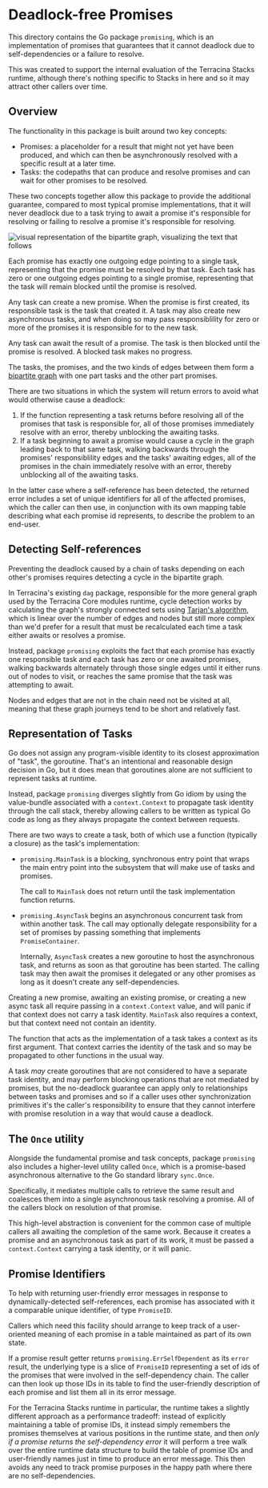 # Deadlock-free Promises

This directory contains the Go package `promising`, which is an implementation
of promises that guarantees that it cannot deadlock due to self-dependencies
or a failure to resolve.

This was created to support the internal evaluation of the Terracina Stacks
runtime, although there's nothing specific to Stacks in here and so it may
attract other callers over time.

## Overview

The functionality in this package is built around two key concepts:

- Promises: a placeholder for a result that might not yet have been produced,
  and which can then be asynchronously resolved with a specific result at a
  later time.
- Tasks: the codepaths that can produce and resolve promises and can wait for
  other promises to be resolved.

These two concepts together allow this package to provide the additional
guarantee, compared to most typical promise implementations, that it will
never deadlock due to a task trying to await a promise it's responsible
for resolving or failing to resolve a promise it's responsible for resolving.

![visual representation of the bipartite graph, visualizing the text that follows](deadlock-free-promises.png)

Each promise has exactly one outgoing edge pointing to a single task,
representing that the promise must be resolved by that task. Each task has
zero or one outgoing edges pointing to a single promise, representing that
the task will remain blocked until the promise is resolved.

Any task can create a new promise. When the promise is first created, its
responsible task is the task that created it. A task may also create new
asynchronous tasks, and when doing so may pass responsiblility for zero or
more of the promises it is responsible for to the new task.

Any task can await the result of a promise. The task is then blocked until
the promise is resolved. A blocked task makes no progress.

The tasks, the promises, and the two kinds of edges between them form a
[bipartite graph](https://en.wikipedia.org/wiki/Bipartite_graph) with one part
tasks and the other part promises.

There are two situations in which the system will return errors to avoid
what would otherwise cause a deadlock:

1. If the function representing a task returns before resolving all of the
   promises that task is responsible for, all of those promises immediately
   resolve with an error, thereby unblocking the awaiting tasks.
2. If a task beginning to await a promise would cause a cycle in the graph
   leading back to that same task, walking backwards through the promises'
   responsiblility edges and the tasks' awaiting edges, all of the promises
   in the chain immediately resolve with an error, thereby unblocking all
   of the awaiting tasks.

In the latter case where a self-reference has been detected, the returned error
includes a set of unique identifiers for all of the affected promises, which
the caller can then use, in conjunction with its own mapping table describing
what each promise id represents, to describe the problem to an end-user.

## Detecting Self-references

Preventing the deadlock caused by a chain of tasks depending on each other's
promises requires detecting a cycle in the bipartite graph.

In Terracina's existing `dag` package, responsible for the more general graph
used by the Terracina Core modules runtime, cycle detection works by calculating
the graph's strongly connected sets using
[Tarjan's algorithm](https://en.wikipedia.org/wiki/Tarjan%27s_strongly_connected_components_algorithm),
which is linear over the number of edges and nodes but still more complex than
we'd prefer for a result that must be recalculated each time a task either
awaits or resolves a promise.

Instead, package `promising` exploits the fact that each promise has exactly
one responsible task and each task has zero or one awaited promises, walking
backwards alternately through those single edges until it either runs out of
nodes to visit, or reaches the same promise that the task was attempting to
await.

Nodes and edges that are not in the chain need not be visited at all, meaning
that these graph journeys tend to be short and relatively fast.

## Representation of Tasks

Go does not assign any program-visible identity to its closest approximation
of "task", the goroutine. That's an intentional and reasonable design decision
in Go, but it does mean that goroutines alone are not sufficient to represent
tasks at runtime.

Instead, package `promising` diverges slightly from Go idiom by using the
value-bundle associated with a `context.Context` to propagate task identity
through the call stack, thereby allowing callers to be written as typical
Go code as long as they always propagate the context between requests.

There are two ways to create a task, both of which use a function (typically a
closure) as the task's implementation:

* `promising.MainTask` is a blocking, synchronous entry point that wraps the
  main entry point into the subsystem that will make use of tasks and promises.

    The call to `MainTask` does not return until the task implementation
    function returns.

* `promising.AsyncTask` begins an asynchronous concurrent task from within
  another task. The call may optionally delegate responsibility for a set
  of promises by passing something that implements `PromiseContainer`.

    Internally, `AsyncTask` creates a new goroutine to host the asynchronous
    task, and returns as soon as that goroutine has been started. The calling
    task may then await the promises it delegated or any other promises as
    long as it doesn't create any self-dependencies.

Creating a new promise, awaiting an existing promise, or creating a new async
task all require passing in a `context.Context` value, and will panic if that
context does not carry a task identity. `MainTask` also requires a context,
but that context need not contain an identity.

The function that acts as the implementation of a task takes a context
as its first argument. That context carries the identity of the task and so
may be propagated to other functions in the usual way.

A task _may_ create goroutines that are not considered to have a separate
task identity, and may perform blocking operations that are not mediated by
promises, but the no-deadlock guarantee can apply only to relationships between
tasks and promises and so if a caller uses other synchronization primitives
it's the caller's responsibility to ensure that they cannot interfere with
promise resolution in a way that would cause a deadlock.

## The `Once` utility

Alongside the fundamental promise and task concepts, package `promising`
also includes a higher-level utility called `Once`, which is a promise-based
asynchronous alternative to the Go standard library `sync.Once`.

Specifically, it mediates multiple calls to retrieve the same result and
coalesces them into a single asynchronous task resolving a promise. All of
the callers block on resolution of that promise.

This high-level abstraction is convenient for the common case of multiple
callers all awaiting the completion of the same work. Because it creates
a promise and an asynchronous task as part of its work, it must be passed
a `context.Context` carrying a task identity, or it will panic.

## Promise Identifiers

To help with returning user-friendly error messages in response to
dynamically-detected self-references, each promise has associated with it
a comparable unique identifier, of type `PromiseID`.

Callers which need this facility should arrange to keep track of a user-oriented
meaning of each promise in a table maintained as part of its own state.

If a promise result getter returns `promising.ErrSelfDependent` as its `error`
result, the underlying type is a slice of `PromiseID` representing a set of
ids of the promises that were involved in the self-dependency chain. The
caller can then look up those IDs in its table to find the user-friendly
description of each promise and list them all in its error message.

For the Terracina Stacks runtime in particular, the runtime takes a slightly
different approach as a performance tradeoff: instead of explicitly maintaining
a table of promise IDs, it instead simply remembers the promises themselves at
various positions in the runtime state, and then
_only if a promise returns the self-dependency error_ it will perform a tree
walk over the entire runtime data structure to build the table of promise IDs
and user-friendly names just in time to produce an error message. This then
avoids any need to track promise purposes in the happy path where there are
no self-dependencies.
